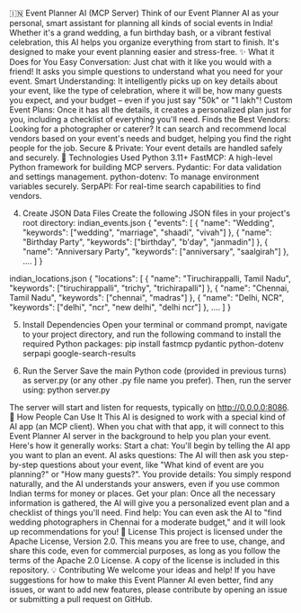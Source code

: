 🇮🇳 Event Planner AI (MCP Server)
Think of our Event Planner AI as your personal, smart assistant for planning all kinds of social events in India! Whether it's a grand wedding, a fun birthday bash, or a vibrant festival celebration, this AI helps you organize everything from start to finish. It's designed to make your event planning easier and stress-free.
✨ What it Does for You
Easy Conversation: Just chat with it like you would with a friend! It asks you simple questions to understand what you need for your event.
Smart Understanding: It intelligently picks up on key details about your event, like the type of celebration, where it will be, how many guests you expect, and your budget – even if you just say "50k" or "1 lakh"!
Custom Event Plans: Once it has all the details, it creates a personalized plan just for you, including a checklist of everything you'll need.
Finds the Best Vendors: Looking for a photographer or caterer? It can search and recommend local vendors based on your event's needs and budget, helping you find the right people for the job.
Secure & Private: Your event details are handled safely and securely.
🚀 Technologies Used
Python 3.11+
FastMCP: A high-level Python framework for building MCP servers.
Pydantic: For data validation and settings management.
python-dotenv: To manage environment variables securely.
SerpAPI: For real-time search capabilities to find vendors.


4. Create JSON Data Files
Create the following JSON files in your project's root directory:
indian_events.json
{
  "events": [
    {
      "name": "Wedding",
      "keywords": ["wedding", "marriage", "shaadi", "vivah"]
    },
    {
      "name": "Birthday Party",
      "keywords": ["birthday", "b'day", "janmadin"]
    },
    {
      "name": "Anniversary Party",
      "keywords": ["anniversary", "saalgirah"]
    },
    ....
  ]
}


indian_locations.json
{
  "locations": [
    {
      "name": "Tiruchirappalli, Tamil Nadu",
      "keywords": ["tiruchirappalli", "trichy", "trichirapalli"]
    },
    {
      "name": "Chennai, Tamil Nadu",
      "keywords": ["chennai", "madras"]
    },
    {
      "name": "Delhi, NCR",
      "keywords": ["delhi", "ncr", "new delhi", "delhi ncr"]
    },
    ....
  ]
}


5. Install Dependencies
Open your terminal or command prompt, navigate to your project directory, and run the following command to install the required Python packages:
pip install fastmcp pydantic python-dotenv serpapi google-search-results


6. Run the Server
Save the main Python code (provided in previous turns) as server.py (or any other .py file name you prefer). Then, run the server using:
python server.py


The server will start and listen for requests, typically on http://0.0.0.0:8086.
🤝 How People Can Use It
This AI is designed to work with a special kind of AI app (an MCP client). When you chat with that app, it will connect to this Event Planner AI server in the background to help you plan your event.
Here's how it generally works:
Start a chat: You'll begin by telling the AI app you want to plan an event.
AI asks questions: The AI will then ask you step-by-step questions about your event, like "What kind of event are you planning?" or "How many guests?".
You provide details: You simply respond naturally, and the AI understands your answers, even if you use common Indian terms for money or places.
Get your plan: Once all the necessary information is gathered, the AI will give you a personalized event plan and a checklist of things you'll need.
Find help: You can even ask the AI to "find wedding photographers in Chennai for a moderate budget," and it will look up recommendations for you!
📜 License
This project is licensed under the Apache License, Version 2.0. This means you are free to use, change, and share this code, even for commercial purposes, as long as you follow the terms of the Apache 2.0 License. A copy of the license is included in this repository.
💡 Contributing
We welcome your ideas and help! If you have suggestions for how to make this Event Planner AI even better, find any issues, or want to add new features, please contribute by opening an issue or submitting a pull request on GitHub.
